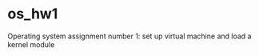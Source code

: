 os_hw1
======

Operating system assignment number 1: set up virtual machine and load a kernel module
